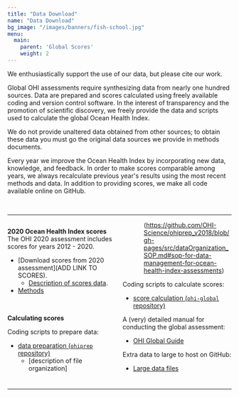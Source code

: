 ```yaml
---
title: "Data Download"
name: "Data Download"
bg_image: "/images/banners/fish-school.jpg"
menu:
  main:
    parent: 'Global Scores'
    weight: 2
---
```

We enthusiastically support the use of our data, but please cite our work.

Global OHI assessments require synthesizing data from nearly one hundred sources. 
Data are prepared and scores calculated using freely available coding and version control software. In the interest of transparency and the promotion of scientific discovery, we freely provide the data and scripts used to calculate the global Ocean Health Index. 

We do not provide unaltered data obtained from other sources; to obtain these data you must go the original data sources we provide in methods documents.

Every year we improve the Ocean Health Index by incorporating new data, knowledge, and feedback. In order to make scores comparable among years, we always recalculate previous year's results using the most recent methods and data. In addition to providing scores, we make all code available online on GitHub.  


<!---From http://stackoverflow.com/questions/31753897/2-column-section-in-r-markdown:
Put in your css file or directly in rmarkdown--->
<style>
  .col2 {
    columns: 2 200px;         /* number of columns and width in pixels*/
    -webkit-columns: 2 200px; /* chrome, safari */
    -moz-columns: 2 200px;    /* firefox */
  }
</style>

<br>

-----

<div class="col2">

**2020 Ocean Health Index scores**
The OHI 2020 assessment includes scores for years 2012 - 2020.


- [Download scores from 2020 assessment](ADD LINK TO SCORES).
  - [Description of scores data](https://github.com/OHI-Science/ohi-global/blob/draft/yearly_results/README.md#global-ohi-score-metadata).
- [Methods](http://htmlpreview.github.io/?https://github.com/OHI-Science/ohi-global/published/documents/methods/Supplement.html)

<br>

**Calculating scores**

Coding scripts to prepare data:
- [data preparation (`ohiprep` repository)](https://github.com/OHI-Science/ohiprep_v2019) 
  - [description of file organization] (https://github.com/OHI-Science/ohiprep_v2018/blob/gh-pages/src/dataOrganization_SOP.md#sop-for-data-management-for-ocean-health-index-assessments)

Coding scripts to calculate scores:
- [score calculation (`ohi-global` repository)](https://github.com/OHI-Science/ohi-global/releases)

A (very) detailed manual for conducting the global assessment:
- [OHI Global Guide](http://ohi-science.org/ohi-global-guide/index.html)

Extra data to large to host on GitHub:
- [Large data files](https://mazu.nceas.ucsb.edu/data/) 
</div>

</div>

<br>

---- 

